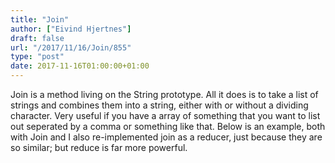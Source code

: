 ```yaml
---
title: "Join"
author: ["Eivind Hjertnes"]
draft: false
url: "/2017/11/16/Join/855"
type: "post"
date: 2017-11-16T01:00:00+01:00
---
```


Join is a method living on the String prototype. All it does is to take
a list of strings and combines them into a string, either with or
without a dividing character. Very useful if you have a array of
something that you want to list out seperated by a comma or something
like that. Below is an example, both with Join and I also re-implemented
join as a reducer, just because they are so similar; but reduce is far
more powerful.

<div class="HTML">
  <div></div>

</p>

</div>

<div class="HTML">
  <div></div>

<script src="<https://gist.github.com/hjertnes/d83bda415a3caf461df9b154823fc237.js>"></script>

</div>
